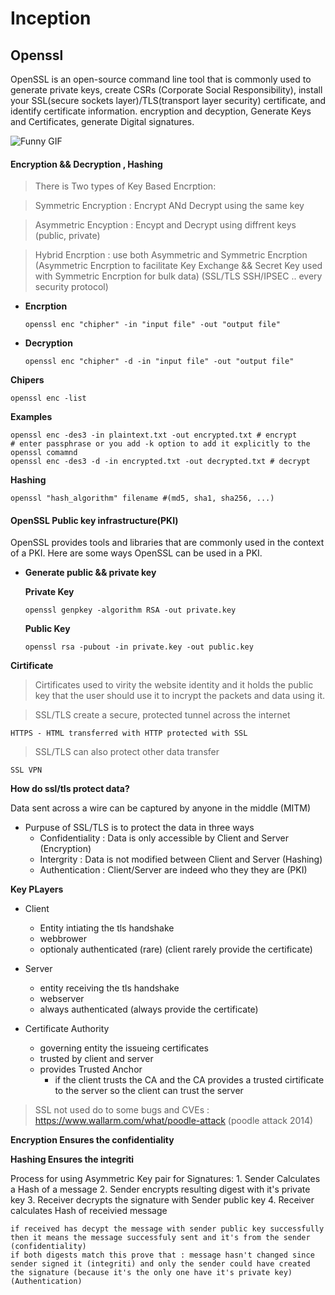 # Inception

## Openssl
OpenSSL is an open-source command line tool that is commonly used to generate private keys, create CSRs (Corporate Social Responsibility), install your SSL(secure sockets layer)/TLS(transport layer security) certificate, and identify certificate information. encryption and decyption, Generate Keys and Certificates, generate Digital signatures.

![Funny GIF](https://www.visolve.com/uploads/images/ssl_intro1.gif)

#### Encryption && Decryption , Hashing

> There is Two types of Key Based Encrption:

> Symmetric Encryption : Encrypt ANd Decrypt using the same key

> Asymmetric Encyption : Encypt and Decrypt using diffrent keys (public, private)

> Hybrid Encrption : use both Asymmetric and Symmetric Encrption (Asymmetric Encrption to facilitate Key Exchange && Secret Key used with Symmetric Encrption for bulk data) (SSL/TLS SSH/IPSEC .. every security protocol)

* **Encrption**

    `openssl enc "chipher" -in "input file" -out "output file"`

* **Decryption**

    `openssl enc "chipher" -d -in "input file" -out "output file"`

**Chipers**

    openssl enc -list

**Examples**

    openssl enc -des3 -in plaintext.txt -out encrypted.txt # encrypt
    # enter passphrase or you add -k option to add it explicitly to the openssl comamnd
    openssl enc -des3 -d -in encrypted.txt -out decrypted.txt # decrypt

**Hashing**
    
    openssl "hash_algorithm" filename #(md5, sha1, sha256, ...)

#### OpenSSL Public key infrastructure(PKI)

OpenSSL provides tools and libraries that are commonly used in the context of a PKI. Here are some ways OpenSSL can be used in a PKI.

* **Generate public && private key**

    **Private Key**

    `openssl genpkey -algorithm RSA -out private.key`

    **Public Key**

    `openssl rsa -pubout -in private.key -out public.key`

**Cirtificate**
> Cirtificates used to virity the website identity and it holds the public key that the user should use it to incrypt the packets and data using it.

> SSL/TLS create a secure, protected tunnel across the internet

    HTTPS - HTML transferred with HTTP protected with SSL
> SSL/TLS can also protect other data transfer

    SSL VPN

**How do ssl/tls protect data?**

Data sent across a wire can be captured by anyone in the middle (MITM)
* Purpuse of SSL/TLS is to protect the data in three ways
    * Confidentiality : Data is only accessible by Client and Server (Encryption)
    * Intergrity : Data is not modified between Client and Server (Hashing)
    * Authentication : Client/Server are indeed who they they are (PKI)

**Key PLayers**
* Client
    * Entity intiating the tls handshake
    * webbrower
    * optionaly authenticated (rare) (client rarely provide the certificate)

* Server
    * entity receiving the tls handshake
    * webserver
    * always authenticated (always provide the certificate)

* Certificate Authority
    * governing entity the issueing certificates
    * trusted by client and server
    * provides Trusted Anchor
        * if the client trusts the CA and the CA provides a trusted cirtificate to the server so the client can trust the server

> SSL not used do to some bugs and CVEs : https://www.wallarm.com/what/poodle-attack (poodle attack 2014)

**Encryption Ensures the confidentiality**

**Hashing Ensures the integriti**

Process for using Asymmetric Key pair for Signatures:
    1. Sender Calculates a Hash of a message
    2. Sender encrypts resulting digest with it's private key
    3. Receiver decrypts the signature with Sender public key
    4. Receiver calculates Hash of receivied message

    if received has decypt the message with sender public key successfully then it means the message successfuly sent and it's from the sender (confidentiality)
    if both digests match this prove that : message hasn't changed since sender signed it (integriti) and only the sender could have created the signature (because it's the only one have it's private key)(Authentication)

